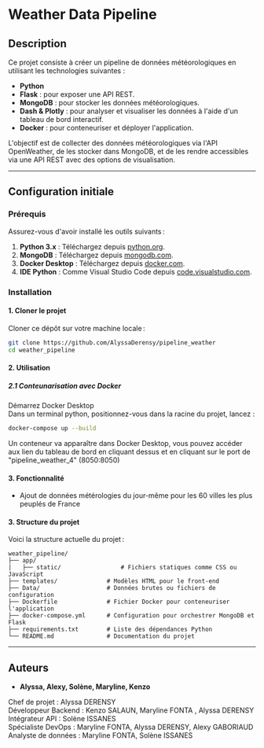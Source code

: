  # Weather Data Pipeline

## Description
Ce projet consiste à créer un pipeline de données météorologiques en utilisant les technologies suivantes :
- **Python**
- **Flask** : pour exposer une API REST.
- **MongoDB** : pour stocker les données météorologiques.
- **Dash & Plotly** : pour analyser et visualiser les données à l'aide d'un tableau de bord interactif.
- **Docker** : pour conteneuriser et déployer l'application.

L'objectif est de collecter des données météorologiques via l'API OpenWeather, de les stocker dans MongoDB, et de les rendre accessibles via une API REST avec des options de visualisation.

---

## Configuration initiale

### Prérequis
Assurez-vous d'avoir installé les outils suivants :
1. **Python 3.x** : Téléchargez depuis [python.org](https://www.python.org/).
2. **MongoDB** : Téléchargez depuis [mongodb.com](https://www.mongodb.com/try/download/community).
3. **Docker Desktop** : Téléchargez depuis [docker.com](https://www.docker.com/products/docker-desktop).
4. **IDE Python** : Comme Visual Studio Code depuis [code.visualstudio.com](https://code.visualstudio.com/).

### Installation

#### 1. Cloner le projet
Cloner ce dépôt sur votre machine locale :
```bash
git clone https://github.com/AlyssaDerensy/pipeline_weather
cd weather_pipeline
```

#### 2. Utilisation

##### 2.1 Conteunarisation avec Docker
Démarrez Docker Desktop <br>
Dans un terminal python, positionnez-vous dans la racine du projet, lancez :

```bash
docker-compose up --build
```

Un conteneur va apparaître dans Docker Desktop, vous pouvez accéder aux lien du tableau de bord en cliquant dessus et en cliquant sur le port de "pipeline_weather_4" (8050:8050)

#### 3. Fonctionnalité

- Ajout de données métérologies du jour-même pour les 60 villes les plus peuplés de France

#### 3. Structure du projet
Voici la structure actuelle du projet :
```plaintext
weather_pipeline/
├── app/
|   ├── static/                 # Fichiers statiques comme CSS ou JavaScript
├── templates/              # Modèles HTML pour le front-end
├── Data/                   # Données brutes ou fichiers de configuration
├── Dockerfile              # Fichier Docker pour conteneuriser l'application
├── docker-compose.yml      # Configuration pour orchestrer MongoDB et Flask
├── requirements.txt        # Liste des dépendances Python
└── README.md               # Documentation du projet
```

---

## Auteurs
- **Alyssa, Alexy, Solène, Maryline, Kenzo**


Chef de projet : Alyssa DERENSY <br>
Développeur Backend : Kenzo SALAUN, Maryline FONTA , Alyssa DERENSY <br>
Intégrateur API : Solène ISSANES <br>
Spécialiste DevOps :  Maryline FONTA, Alyssa DERENSY,  Alexy GABORIAUD <br>
Analyste de données : Maryline FONTA, Solène ISSANES <br>
